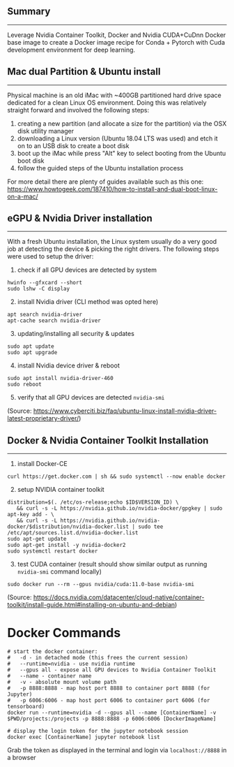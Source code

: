 ## Summary
---
Leverage Nvidia Container Toolkit, Docker and Nvidia CUDA+CuDnn Docker base image to create a Docker image recipe for Conda + Pytorch with Cuda development environment for deep learning.


## Mac dual Partition & Ubuntu install
---
Physical machine is an old iMac with ~400GB partitioned hard drive space dedicated for a clean Linux OS environment. Doing this was relatively straight forward and involved the following steps:

1. creating a new partition (and allocate a size for the partition) via the OSX disk utility manager
2. downloading a Linux version (Ubuntu 18.04 LTS was used) and etch it on to an USB disk to create a boot disk
3. boot up the iMac while press "Alt" key to select booting from the Ubuntu boot disk
4. follow the guided steps of the Ubuntu installation process

For more detail there are plenty of guides available such as this one: https://www.howtogeek.com/187410/how-to-install-and-dual-boot-linux-on-a-mac/


## eGPU & Nvidia Driver installation
---
With a fresh Ubuntu installation, the Linux system usually do a very good job at detecting the device & picking the right drivers. The following steps were used to setup the driver:

1. check if all GPU devices are detected by system
```
hwinfo --gfxcard --short
sudo lshw -C display
```

2. install Nvidia driver (CLI method was opted here)
```
apt search nvidia-driver
apt-cache search nvidia-driver
```

3. updating/installing all security & updates
```
sudo apt update
sudo apt upgrade
```

4. install Nvidia device driver & reboot
```
sudo apt install nvidia-driver-460
sudo reboot
```

5. verify that all GPU devices are detected
`nvidia-smi`

(Source: https://www.cyberciti.biz/faq/ubuntu-linux-install-nvidia-driver-latest-proprietary-driver/)


## Docker & Nvidia Container Toolkit Installation
---
1. install Docker-CE
```
curl https://get.docker.com | sh && sudo systemctl --now enable docker
```

2. setup NVIDIA container toolkit
```
distribution=$(. /etc/os-release;echo $ID$VERSION_ID) \
   && curl -s -L https://nvidia.github.io/nvidia-docker/gpgkey | sudo apt-key add - \
   && curl -s -L https://nvidia.github.io/nvidia-docker/$distribution/nvidia-docker.list | sudo tee /etc/apt/sources.list.d/nvidia-docker.list
sudo apt-get update
sudo apt-get install -y nvidia-docker2
sudo systemctl restart docker
```

3. test CUDA container (result should show similar output as running `nvidia-smi` command locally)
```
sudo docker run --rm --gpus nvidia/cuda:11.0-base nvidia-smi
```

(Source: https://docs.nvidia.com/datacenter/cloud-native/container-toolkit/install-guide.html#installing-on-ubuntu-and-debian)


# Docker Commands
```
# start the docker container:
#   -d - in detached mode (this frees the current session)
#   --runtime=nvidia - use nvidia runtime
#   --gpus all - expose all GPU devices to Nvidia Container Toolkit
#   --name - container name
#   -v - absolute mount volume path
#   -p 8888:8888 - map host port 8888 to container port 8888 (for Jupyter)
#   -p 6006:6006 - map host port 6006 to container port 6006 (for tensorboard)
docker run --runtime=nvidia -d --gpus all --name [ContainerName] -v $PWD/projects:/projects -p 8888:8888 -p 6006:6006 [DockerImageName]

# display the login token for the jupyter notebook session
docker exec [ContainerName] jupyter notebook list

```

Grab the token as displayed in the terminal and login via `localhost://8888` in a browser

